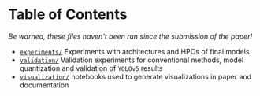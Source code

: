 # Table of Contents

_Be warned, these files haven't been run since the submission of the paper!_

- [`experiments/`](./experiments) Experiments with architectures and HPOs of final models
- [`validation/`](./validation) Validation experiments for conventional methods, model quantization and validation of `YOLOv5` results
- [`visualization/`](./visualizations) notebooks used to generate visualizations in paper and documentation
